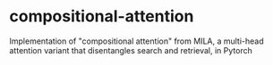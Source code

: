 # compositional-attention
Implementation of "compositional attention" from MILA, a multi-head attention variant that disentangles search and retrieval, in Pytorch
